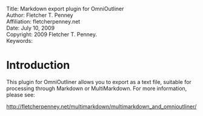 Title:			Markdown export plugin for OmniOutliner  
Author:			Fletcher T. Penney  
Affiliation:	fletcherpenney.net  
Date:			July 10, 2009  
Copyright:		2009 Fletcher T. Penney.  
Keywords:		

# Introduction #

This plugin for OmniOutliner allows you to export as a text file, suitable for
processing through Markdown or MultiMarkdown. For more information, please
see:

<http://fletcherpenney.net/multimarkdown/multimarkdown_and_omnioutliner/>
